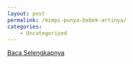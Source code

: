 ```yaml
---
layout: post
permalink: /mimpi-punya-bebek-artinya/
categories:
    - Uncategorized
---
```


[Baca Selengkapnya](/04)
